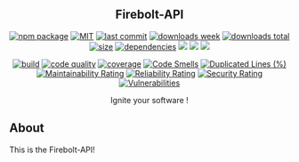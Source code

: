 <h2 align="center">Firebolt-API</h2>

<p align="center">
  <a href="https://badge.fury.io/js/firebolt-api.svg"><img src="https://badge.fury.io/js/firebolt-api.svg" alt="npm package" /></a>
  <a href="https://img.shields.io/github/license/NilsBaumgartner1994/firebolt-api"><img src="https://img.shields.io/github/license/NilsBaumgartner1994/firebolt-api" alt="MIT" /></a>
  <a href="https://img.shields.io/github/last-commit/NilsBaumgartner1994/firebolt-api?logo=git"><img src="https://img.shields.io/github/last-commit/NilsBaumgartner1994/firebolt-api?logo=git" alt="last commit" /></a>
  <a href="https://www.npmjs.com/package/firebolt-api"><img src="https://badgen.net/npm/dw/firebolt-api" alt="downloads week" /></a>
  <a href="https://www.npmjs.com/package/firebolt-api"><img src="https://badgen.net/npm/dt/firebolt-api" alt="downloads total" /></a>
  <a href="https://bundlephobia.com/result?p=firebolt-api"><img src="https://badgen.net/bundlephobia/minzip/firebolt-api" alt="size" /></a>
  <a href="https://david-dm.org/NilsBaumgartner1994/firebolt-apig"><img src="https://david-dm.org/NilsBaumgartner1994/firebolt-api/status.svg" alt="dependencies" /></a>
  <a href="https://app.fossa.com/projects/git%2Bgithub.com%2FNilsBaumgartner1994%2Ffirebolt-api?ref=badge_shield" alt="FOSSA Status"><img src="https://app.fossa.com/api/projects/git%2Bgithub.com%2FNilsBaumgartner1994%2Ffirebolt-api.svg?type=shield"/></a>
  <a href="https://github.com/google/gts" alt="Google TypeScript Style"><img src="https://img.shields.io/badge/code%20style-google-blueviolet.svg"/></a>
  <a href="https://shields.io/" alt="Google TypeScript Style"><img src="https://img.shields.io/badge/uses-TypeScript-blue.svg"/></a>
</p>

<p align="center">
  <a href="https://travis-ci.com/NilsBaumgartner1994/firebolt-api.svg?branch=main"><img src="https://travis-ci.com/NilsBaumgartner1994/firebolt-api.svg?branch=main" alt="build" /></a>
  <a href="https://img.shields.io/lgtm/grade/javascript/g/NilsBaumgartner1994/firebolt-api.svg?logo=lgtm&logoWidth=18"><img src="https://img.shields.io/lgtm/grade/javascript/g/NilsBaumgartner1994/firebolt-api.svg?logo=lgtm&logoWidth=18" alt="code quality" /></a>
  <a href="https://coveralls.io/repos/github/NilsBaumgartner1994/firebolt-api/badge.svg?branch=main"><img src="https://coveralls.io/repos/github/NilsBaumgartner1994/firebolt-api/badge.svg?branch=main" alt="coverage" /></a>
  <a href="https://sonarcloud.io/dashboard?id=NilsBaumgartner1994_firebolt-api"><img src="https://sonarcloud.io/api/project_badges/measure?project=NilsBaumgartner1994_firebolt-api&metric=code_smells" alt="Code Smells" /></a>
  <a href="https://sonarcloud.io/dashboard?id=NilsBaumgartner1994_firebolt-api"><img src="https://sonarcloud.io/api/project_badges/measure?project=NilsBaumgartner1994_firebolt-api&metric=duplicated_lines_density" alt="Duplicated Lines (%)" /></a>
  <a href="https://sonarcloud.io/dashboard?id=NilsBaumgartner1994_firebolt-api"><img src="https://sonarcloud.io/api/project_badges/measure?project=NilsBaumgartner1994_firebolt-api&metric=sqale_rating" alt="Maintainability Rating" /></a>
  <a href="https://sonarcloud.io/dashboard?id=NilsBaumgartner1994_firebolt-api"><img src="https://sonarcloud.io/api/project_badges/measure?project=NilsBaumgartner1994_firebolt-api&metric=reliability_rating" alt="Reliability Rating" /></a>
  <a href="https://sonarcloud.io/dashboard?id=NilsBaumgartner1994_firebolt-api"><img src="https://sonarcloud.io/api/project_badges/measure?project=NilsBaumgartner1994_firebolt-api&metric=security_rating" alt="Security Rating" /></a>
  <a href="https://sonarcloud.io/dashboard?id=NilsBaumgartner1994_firebolt-api"><img src="https://sonarcloud.io/api/project_badges/measure?project=NilsBaumgartner1994_firebolt-api&metric=vulnerabilities" alt="Vulnerabilities" /></a>
</p>

<p align="center">
    Ignite your software !
</p>

## About
This is the Firebolt-API!